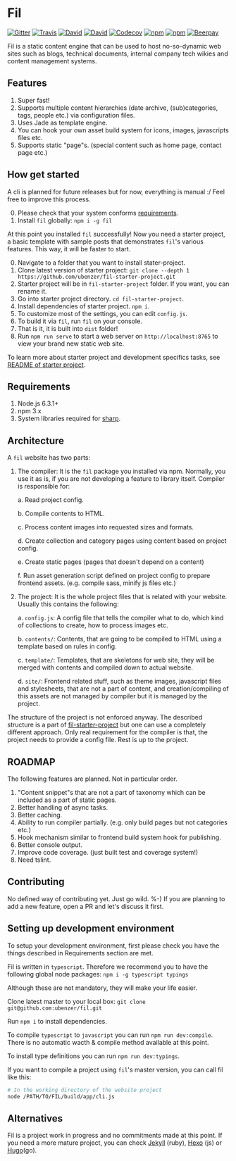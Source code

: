 # Fil

[![Gitter](https://img.shields.io/gitter/room/ubenzer/fil.svg?maxAge=2592000&style=flat-square)](https://gitter.im/ubenzer/fil)
[![Travis](https://img.shields.io/travis/ubenzer/fil.svg?maxAge=3600&style=flat-square)](https://travis-ci.org/ubenzer/fil)
[![David](https://img.shields.io/david/ubenzer/fil.svg?maxAge=3600&style=flat-square)](https://david-dm.org/ubenzer/fil)
[![David](https://img.shields.io/david/dev/ubenzer/fil.svg?maxAge=3600&style=flat-square)](https://david-dm.org/ubenzer/fil#info=devDependencies)
[![Codecov](https://img.shields.io/codecov/c/github/ubenzer/fil.svg?maxAge=3600&style=flat-square)](https://codecov.io/gh/ubenzer/fil)
[![npm](https://img.shields.io/npm/v/fil.svg?maxAge=3600&style=flat-square)](https://www.npmjs.com/package/fil)
[![npm](https://img.shields.io/npm/dt/fil.svg?maxAge=3600&style=flat-square)](https://www.npmjs.com/package/fil)
[![Beerpay](https://img.shields.io/beerpay/ubenzer/fil.svg?maxAge=2592000&style=flat-square)](https://beerpay.io/ubenzer/fil)
   
Fil is a static content engine that can be used to host no-so-dynamic web sites such as blogs, technical documents, 
internal company tech wikies and content management systems.

## Features
1. Super fast!
2. Supports multiple content hierarchies (date archive, (sub)categories, tags, people etc.) via configuration files.
3. Uses Jade as template engine.
4. You can hook your own asset build system for icons, images, javascripts files etc.
5. Supports static "page"s. (special content such as home page, contact page etc.)

## How get started
A cli is planned for future releases but for now, everything is manual :/ Feel free to improve this process.

0. Please check that your system conforms [requirements](#requirements).
1. Install `fil` globally: `npm i -g fil` 
 
At this point you installed `fil` successfully! Now you need a starter project, a basic template with sample
posts that demonstrates `fil`'s various features. This way, it will be faster to start.
 
0. Navigate to a folder that you want to install stater-project.
1. Clone latest version of starter project: `git clone --depth 1 https://github.com/ubenzer/fil-starter-project.git`
2. Starter project will be in `fil-starter-project` folder. If you want, you can rename it.
3. Go into starter project directory. `cd fil-starter-project`.
4. Install dependencies of starter project. `npm i`.
5. To customize most of the settings, you can edit `config.js`.
6. To build it via `fil`, run `fil` on your console.
7. That is it, it is built into `dist` folder!
8. Run `npm run serve` to start a web server on `http://localhost:8765` to view your brand new static web site.

To learn more about starter project and development specifics tasks, see 
[README of starter project]( https://github.com/ubenzer/fil-starter-project).

## Requirements
1. Node.js 6.3.1+
2. npm 3.x
3. System libraries required for [sharp](http://sharp.readthedocs.io/en/stable/install/).

## Architecture
A `fil` website has two parts:

1. The compiler: It is the `fil` package you installed via npm. Normally, you use it as is, if you are not developing
a feature to library itself. Compiler is responsible for:

    a. Read project config.
    
    b. Compile contents to HTML.
    
    c. Process content images into requested sizes and formats.
    
    d. Create collection and category pages using content based on project config.
    
    e. Create static pages (pages that doesn't depend on a content)
    
    f. Run asset generation script defined on project config to prepare frontend assets. (e.g. compile sass, minify js
     files etc.)
  
2. The project: It is the whole project files that is related with your website. Usually this contains the following:

    a. `config.js`: A config file that tells the compiler what to do, which kind of collections to create,
     how to process images etc.
     
    b. `contents/`: Contents, that are going to be compiled to HTML using a template based on rules in config.
    
    c. `template/`: Templates, that are skeletons for web site, they will be merged with contents and compiled down
     to actual website.
     
    d. `site/`: Frontend related stuff, such as theme images, javascript files and stylesheets, that are not a part
     of content, and creation/compiling of this assets are not managed by compiler but it is managed by the project.
     
The structure of the project is not enforced anyway. The described structure is a part of 
[fil-starter-project](https://github.com/ubenzer/fil-starter-project) but one can use a completely different 
approach. Only real requirement for the compiler is that, the project needs to provide a config file.
Rest is up to the project.

## ROADMAP
The following features are planned. Not in particular order.
1. "Content snippet"s that are not a part of taxonomy which can be included as a part of static pages.
2. Better handling of async tasks.
3. Better caching.
4. Ability to run compiler partially. (e.g. only build pages but not categories etc.)
5. Hook mechanism similar to frontend build system hook for publishing.
6. Better console output.
7. Improve code coverage. (just built test and coverage system!)
8. Need tslint.

## Contributing
No defined way of contributing yet. Just go wild. %-) If you are planning to add a new feature, open a PR and let's
discuss it first.

## Setting up development environment
To setup your development environment, first please check you have the things described in
Requirements section are met.

Fil is written in `typescript`. Therefore we recommend you to have the following global node packages:
`npm i -g typescript typings` 

Although these are not mandatory, they will make your life easier.

Clone latest master to your local box:
`git clone git@github.com:ubenzer/fil.git`

Run `npm i` to install dependencies.

To compile `typescript` to `javascript` you can run `npm run dev:compile`. There is no automatic wacth & compile
method available at this point.

To install type definitions you can run `npm run dev:typings`.

If you want to compile a project using `fil`'s master version, you can call fil like this:
```sh
# In the working directory of the website project
node /PATH/TO/FIL/build/app/cli.js
```

## Alternatives
Fil is a project work in progress and no commitments made at this point. If you need a more mature project, you can
check [Jekyll](https://jekyllrb.com/) (ruby), [Hexo](https://hexo.io) (js) or [Hugo](https://gohugo.io/)(go).
